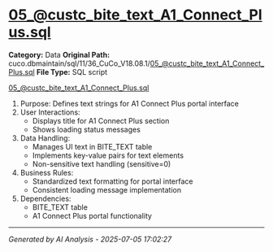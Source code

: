 # 05_@custc_bite_text_A1_Connect_Plus.sql

**Category:** Data
**Original Path:** cuco.dbmaintain/sql/11/36_CuCo_V18.08.1/05_@custc_bite_text_A1_Connect_Plus.sql
**File Type:** SQL script

05_@custc_bite_text_A1_Connect_Plus.sql
1. Purpose: Defines text strings for A1 Connect Plus portal interface
2. User Interactions:
   - Displays title for A1 Connect Plus section
   - Shows loading status messages
3. Data Handling:
   - Manages UI text in BITE_TEXT table
   - Implements key-value pairs for text elements
   - Non-sensitive text handling (sensitive=0)
4. Business Rules:
   - Standardized text formatting for portal interface
   - Consistent loading message implementation
5. Dependencies:
   - BITE_TEXT table
   - A1 Connect Plus portal functionality

---
*Generated by AI Analysis - 2025-07-05 17:02:27*
